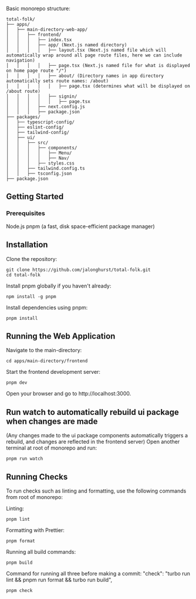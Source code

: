 Basic monorepo structure:
```
total-folk/
├── apps/
│   ├── main-directory-web-app/
│   │   ├── frontend/
│   │   │   ├── index.tsx
│   │   │   ├── app/ (Next.js named directory)
│   │   │   │   ├── layout.tsx (Next.js named file which will automatically wrap around all page route files, here we can include navigation)
│   │   │   │   ├── page.tsx (Next.js named file for what is displayed on home page route "/")
│   │   │   │   ├── about/ (Directory names in app directory automatically sets route names: /about)
│   │   │   │   │   ├── page.tsx (determines what will be displayed on /about route)
│   │   │   │   ├── signin/
│   │   │   │   │   ├── page.tsx 
│   │   │   ├── next.config.js
│   │   │   ├── package.json
├── packages/
│   ├── typescript-config/
│   ├── eslint-config/
│   ├── tailwind-config/
│   ├── ui/
│   │   ├── src/
│   │   │   ├── components/
│   │   │   │   ├── Menu/
│   │   │   │   ├── Nav/
│   │   │   ├── styles.css
│   │   ├── tailwind.config.ts
│   │   ├── tsconfig.json
├── package.json
```


## Getting Started
### Prerequisites
Node.js
pnpm (a fast, disk space-efficient package manager)

## Installation
Clone the repository:
```
git clone https://github.com/jalonghurst/total-folk.git
cd total-folk
```
Install pnpm globally if you haven't already:
```
npm install -g pnpm
```
Install dependencies using pnpm:
```
pnpm install
```
## Running the Web Application
Navigate to the main-directory:
```
cd apps/main-directory/frontend
```

Start the frontend development server:
```
pnpm dev
```
Open your browser and go to http://localhost:3000.

## Run watch to automatically rebuild ui package when changes are made
(Any changes made to the ui package components automatically triggers a rebuild, and changes are reflected in the frontend server)
Open another terminal at root of monorepo and run:
```
pnpm run watch
```
## Running Checks
To run checks such as linting and formatting, use the following commands from root of monorepo:

Linting:
```
pnpm lint
```
Formatting with Prettier:
```
pnpm format
```
Running all build commands:
```
pnpm build
```

Command for running all three before making a commit:
"check": "turbo run lint && pnpm run format && turbo run build",
```
pnpm check
```


